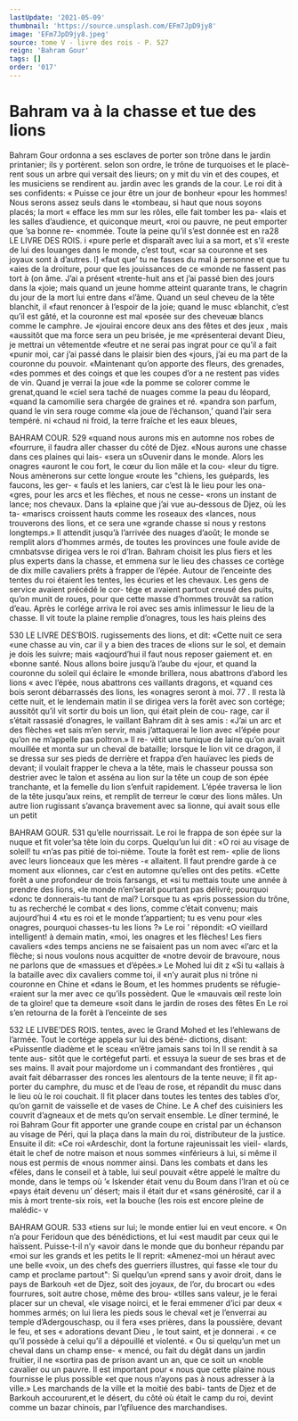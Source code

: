 ```yaml
---
lastUpdate: '2021-05-09'
thumbnail: 'https://source.unsplash.com/EFm7JpD9jy8'
image: 'EFm7JpD9jy8.jpeg'
source: tome V - livre des rois - P. 527
reign: 'Bahram Gour'
tags: []
order: '017'
---
```


# Bahram va à la chasse et tue des lions

Bahram Gour ordonna a ses esclaves de porter
son trône dans le jardin printanier; ils y portèrent. selon son ordre, le trône de turquoises et le placè- rent sous un arbre qui versait des lieurs; on y mit du vin et des coupes, et les musiciens se rendirent au. jardin avec les grands de la cour. Le roi dit à ses confidents: « Puisse ce jour être un jour de bonheur «pour les hommes! Nous serons assez seuls dans le «tombeau, si haut que nous soyons placés; la mort
« efface les mm sur les rôles, elle fait tomber les pa- «lais et les salles d’audience, et quiconque meurt, «roi ou pauvre, ne peut emporter que ’sa bonne re- «nommée. Toute la peine qu’il s’est donnée est en
ra28 LE LIVRE DES ROIS.
i
«pure perle et disparaît avec lui a sa mort, et s’il
«reste de lui des louanges dans le monde, c’est tout,
«car sa couronne et ses joyaux sont à d’autres. l]
«faut que’ tu ne fasses du mal à personne et que tu
«aies de la droiture, pour que les jouissances de ce «monde ne fassent pas tort à (on âme. J’ai a présent «trente-huit ans et j’ai passé bien des jours dans la
«joie; mais quand un jeune homme atteint quarante trans, le chagrin du jour de la mort lui entre dans «l’âme. Quand un seul cheveu de la tête blanchit, il
«faut renoncer à l’espoir de la joie; quand le musc «blanchit, c’est qu’il est gâté, et la couronne est mal
«posée sur des cheveuæ blancs comme le camphre. Je «jouirai encore deux ans des fêtes et des jeux , mais «aussitôt que ma force sera un peu brisée, je me «présenterai devant Dieu, je mettrai un vêtementde «feutre et ne serai pas ingrat pour ce qu’il a fait «punir moi, car j’ai passé dans le plaisir bien des «jours, j’ai eu ma part de la couronne du pouvoir. «Maintenant qu’on apporte des fleurs, des grenades, «des pommes et des coings et que les coupes d’or
a ne restent pas vides de vin. Quand je verrai la joue «de la pomme se colorer comme le grenat,quand le «ciel sera taché de nuages comme la peau du léopard, «quand la camomilie sera chargée de graines et ré. «pandra son parfum, quand le vin sera rouge comme «la joue de l’échanson,’ quand l’air sera tempéré. ni
«chaud ni froid, la terre fraîche et les eaux bleues,

BAHRAM COUR. 529 «quand nous aurons mis en automne nos robes de
«fourrure, il faudra aller chasser du côté de Djez. «Nous aurons une chasse dans ces plaines qui lais- «sera un sOuvenir dans le monde. Alors les onagres «auront le cou fort, le cœur du lion mâle et la cou- «leur du tigre. Nous amènerons sur cette longue «route les "chiens, les guépards, les faucons, les ger-
« fauls et les laniers, car c’est là le lieu pour les ona- «gres, pour les arcs et les flèches, et nous ne cesse- «rons un instant de lance; nos chevaux. Dans la «plaine que j’ai vue au-dessous de Djez, où les ta- «mariscs croissent hauts comme les roseaux des «lances, nous trouverons des lions, et ce sera une «grande chasse si nous y restons longtemps.»
Il attendit jusqu’à l’arrivée des nuages d’août; le
monde se remplit alors d’hommes armés, de toutes
les provinces une foule avide de cmnbatsvse dirigea
vers le roi d’lran. Bahram choisit les plus fiers et
les plus experts dans la chasse, et emmena sur le
lieu des chasses ce cortège de dix mille cavaliers prêts à frapper de l’épée. Autour de l’enceinte des
tentes du roi étaient les tentes, les écuries et les chevaux. Les gens de service avaient précédé le cor-
tége et avaient partout creusé des puits, qu’on munit
de roues, pour que cette masse d’hommes trouvât
sa ration d’eau. Après le corlége arriva le roi avec
ses amis inlimessur le lieu de la chasse. Il vit toute la plaine remplie d’onagres, tous les hais pleins des

530 LE LIVRE DES’BOIS.
rugissements des lions, et dit: «Cette nuit ce sera «une chasse au vin, car il y a bien des traces de «lions sur le sol, et demain je dois les suivre; mais «aqjourd’hui il faut nous reposer gaiement et. en «bonne santé. Nous allons boire jusqu’à l’aube du
«jour, et quand la couronne du soleil qui éclaire le «monde brillera, nous abattrons d’abord les lions « avec l’épée, nous abattrons ces vaillants dragons, et
«quand ces bois seront débarrassés des lions, les
«onagres seront à moi. 77 .
Il resta là cette nuit, et le lendemain matin il se
dirigea vers la forêt avec son cortége; aussitôt qu’il
vit sortir du bois un lion, qui était plein de cou- rage, car il s’était rassasié d’onagres, le vaillant
Bahram dit à ses amis : «J’ai un arc et des flèches
«et sais m’en servir, mais j’attaquerai le lion avec
«l’épée pour qu’on ne m’appelle pas poltron.» Il re-
vêtit une tunique de laine qu’on avait mouillée et
monta sur un cheval de bataille; lorsque le lion vit ce dragon, il se dressa sur ses pieds de derrière et frappa d’en hauïavec les pieds de devant; il voulait frapper le cheva a la tête, mais le chasseur poussa son destrier avec le talon et asséna au lion sur la tête
un coup de son épée tranchante, et la femelle du
lion s’enfuit rapidement. L’épée traversa le lion de
la tête jusqu’aux reins, et remplit de terreur le cœur
des lions mâles. Un autre lion rugissant s’avança bravement avec sa lionne, qui avait sous elle un petit

BAHRAM GOUR. 531 qu’elle nourrissait. Le roi le frappa de son épée sur
la nuque et fit voler’sa tête loin du corps. Quelqu’un lui dit : «O roi au visage de soleil! tu
«n’as pas pitié de toi-nième. Toute la forêt est rem-
«plie de lions avec leurs lionceaux que les mères -« allaitent. Il faut prendre garde à ce moment aux
«lionnes, car c’est en automne qu’elles ont des petits. «Cette forêt a une profondeur de trois farsangs, et «si tu mettais toute une année à prendre des lions,
«le monde n’en’serait pourtant pas délivré; pourquoi
«donc te donnerais-tu tant de mal? Lorsque tu as «pris possession du trône, tu as recherché le combat
« des lions, comme c’était convenu; mais aujourd’hui 4
«tu es roi et le monde t’appartient; tu es venu pour «les onagres, pourquoi chasses-tu les lions ?» Le roi ’ répondit: «O vieillard intelligent! à demain matin, «moi, les onagres et les flèches! Les fiers cavaliers «des temps anciens ne se faisaient pas un nom avec «l’arc et la flèche; si nous voulons nous acquitter de «notre devoir de bravoure, nous ne parlons que de «massues et d’épées.» Le Mohed lui dit z «Si tu
«allais à la bataille avec dix cavaliers comme toi, il «n’y aurait plus ni trône ni couronne en Chine et «dans le Boum, et les hommes prudents se réfugie- «raient sur la mer avec ce qu’ils possèdent. Que le «mauvais œil reste loin de ta gloire! que ta demeure «soit dans le jardin de roses des fêtes En
Le roi s’en retourna de la forêt à l’enceinte de ses

532 LE LIVBE’DES ROIS.
tentes, avec le Grand Mohed et les l’ehlewans de l’armée. Tout le cortége appela sur lui des béné-
dictions, disant: «Puissentle diadème et le sceau «n’être jamais sans toi ln Il se rendit à sa tente aus-
sitôt que le cortégefut parti. et essuya la sueur de
ses bras et de ses mains. Il avait pour majordome un
i commandant des frontières , qui avait fait débarrasser des ronces les alentours de la tente neuve; il fit ap- porter du camphre, du musc et de l’eau de rose, et répandit du musc dans le lieu où le roi couchait.
Il fit placer dans toutes les tentes des tables d’or, qu’on garnit de vaisselle et de vases de Chine. Le
A chef des cuisiniers les couvrit d’agneaux et de mets qu’on servait ensemble.
Le dîner terminé, le roi Bahram Gour fit apporter une grande coupe en cristal par un échanson au visage de Péri, qui la plaça dans la main du roi, distributeur de la justice. Ensuite il dit: «Ce roi «Ardeschir, dont la fortune rajeunissait les vieil- «lards, était le chef de notre maison et nous sommes «inférieurs à lui, si même il nous est permis de «nous nommer ainsi. Dans les combats et dans les «fêles, dans le conseil et à table, lui seul pouvait «être appelé le maître du monde, dans le temps où
’« Iskender était venu du Boum dans l’Iran et où ce «pays était devenu un’ désert; mais il était dur et «sans générosité, car il a mis à mort trente-six rois,
«et la bouche (les rois est encore pleine de malédic- v

BAHRAM GOUR. 533 «tiens sur lui; le monde entier lui en veut encore.
« On n’a pour Feridoun que des bénédictions, et lui
«est maudit par ceux qui le haïssent. Puisse-t-il n’y «avoir dans le monde que du bonheur répandu par «moi sur les grands et les petits le
Il reprit: «Amenez-moi un héraut avec une belle «voix, un des chefs des guerriers illustres, qui fasse «le tour du camp et proclame partout": Si quelqu’un «prend sans y avoir droit, dans le pays de Barkouh «et de Djez, soit des joyaux, de l’or, du brocart ou «des fourrures, soit autre chose, même des brou- «tilles sans valeur, je le ferai placer sur un cheval, «le visage noirci, et le ferai emmener d’ici par deux
« hommes armés; on lui liera les pieds sous le cheval «et je l’enverrai au temple d’Adergouschasp, ou il fera
«ses prières, dans la poussière, devant le feu, et ses
« adorations devant Dieu , le tout saint, et je donnerai
. « ce qu’il possède à celui qu’il a dépouillé et violenté.
« Ou si quelqu’un met un cheval dans un champ ense-
« mencé, ou fait du dégât dans un jardin fruitier, il ne
«sortira pas de prison avant un an, que ce soit un
«noble cavalier ou un pauvre. Il est important pour
« nous que cette plaine nous fournisse le plus possible «et que nous n’ayons pas à nous adresser à la ville.»
Les marchands de la ville et la moitié des babi- tants de Djez et de Barkouh accoururent,et le désert, du côté où était le camp du roi, devint comme un bazar chinois, par l’qfiluence des marchandises.
